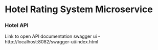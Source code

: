 # Hotel Rating System Microservice
### Hotel API
Link to open API documentation swagger ui - http://localhost:8082/swagger-ui/index.html
